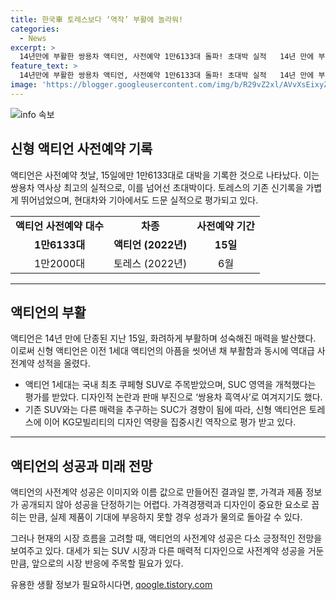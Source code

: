```yaml
---
title: 한국車 토레스보다 ‘역작’ 부활에 놀라워!
categories:
  - News
excerpt: >
  14년만에 부활한 쌍용차 액티언, 사전예약 1만6133대 돌파! 초대박 실적   14년 만에 부활한 쌍용차 액티언이 사전예약 첫날만 1만6133대를 계약하여 초대박 실적을 기록했다. 이는 토레스보다 4천대 많은 기록으로, 토레스를 뛰어넘는 역대급 성적을 올렸다. 이러한 성과는 액티언 1세대의 아픔을 씻어내고, 성숙해진 매력으로 소비자들의 관심을 끈 데 이유가 있다. 그러나 가격과 제품 정보가 공개되지 않은 상태에서 성과를 단정하기는 어렵다는 지적도 있다.
feature_text: >
  14년만에 부활한 쌍용차 액티언, 사전예약 1만6133대 돌파! 초대박 실적   14년 만에 부활한 쌍용차 액티언이 사전예약 첫날만 1만6133대를 계약하여 초대박 실적을 기록했다. 이는 토레스보다 4천대 많은 기록으로, 토레스를 뛰어넘는 역대급 성적을 올렸다. 이러한 성과는 액티언 1세대의 아픔을 씻어내고, 성숙해진 매력으로 소비자들의 관심을 끈 데 이유가 있다. 그러나 가격과 제품 정보가 공개되지 않은 상태에서 성과를 단정하기는 어렵다는 지적도 있다.
image: 'https://blogger.googleusercontent.com/img/b/R29vZ2xl/AVvXsEixyZcFfHzMRdzZMjFBmAUKJYCLCGyLL1o632UiGVXcaFdKo_bkvkuCioo0uUKlGfBVcT3P84aROyZIXSBEx3Aw5nCQ3pTgDom1WDC4m8eifvWiAmWEEVb4x6G_l8C0QH225ldMjyaFvpxGEBGNO37VmDTDMHGhJPq73UglMfDca1-0aw/s1600/blogspot.png'
---
```


<p><img src="https://blogger.googleusercontent.com/img/b/R29vZ2xl/AVvXsEixyZcFfHzMRdzZMjFBmAUKJYCLCGyLL1o632UiGVXcaFdKo_bkvkuCioo0uUKlGfBVcT3P84aROyZIXSBEx3Aw5nCQ3pTgDom1WDC4m8eifvWiAmWEEVb4x6G_l8C0QH225ldMjyaFvpxGEBGNO37VmDTDMHGhJPq73UglMfDca1-0aw/s1600/blogspot.png" alt="info 속보" /></p>

<h2 data-ke-size="size26">신형 액티언 사전예약 기록</h2>

<p data-ke-size="size16">액티언은 사전예약 첫날, 15일에만 1만6133대로 대박을 기록한 것으로 나타났다. 이는 쌍용차 역사상 최고의 실적으로, 이를 넘어선 초대박이다. 토레스의 기존 신기록을 가볍게 뛰어넘었으며, 현대차와 기아에서도 드문 실적으로 평가되고 있다. </p>

<table>
    <tr>
        <td style="text-align: center; height: 17px;"><b>액티언 사전예약 대수</b></td>
        <td style="text-align: center; height: 17px;"><b>차종</b></td>
        <td style="text-align: center; height: 17px;"><b>사전예약 기간</b></td>
    </tr>
    <tr>
        <td style="text-align: center; height: 17px;"><b>1만6133대</b></td>
        <td style="text-align: center; height: 17px;"><b>액티언 (2022년)</b></td>
        <td style="text-align: center; height: 17px;"><b>15일</b></td>
    </tr>
    <tr>
        <td style="text-align: center; height: 17px;">1만2000대</td>
        <td style="text-align: center; height: 17px;">토레스 (2022년)</td>
        <td style="text-align: center; height: 17px;">6월</td>
    </tr>
</table>

<hr>

<h2 data-ke-size="size26">액티언의 부활</h2>

<p data-ke-size="size16">액티언은 14년 만에 단종된 지난 15일, 화려하게 부활하며 성숙해진 매력을 발산했다. 이로써 신형 액티언은 이전 1세대 액티언의 아픔을 씻어낸 채 부활함과 동시에 역대급 사전계약 성적을 올렸다. </p>

<ul>
    <li>액티언 1세대는 국내 최초 쿠페형 SUV로 주목받았으며, SUC 영역을 개척했다는 평가를 받았다. 디자인적 논란과 판매 부진으로 ‘쌍용차 흑역사’로 여겨지기도 했다.</li>
    <li>기존 SUV와는 다른 매력을 추구하는 SUC가 경향이 됨에 따라, 신형 액티언은 토레스에 이어 KG모빌리티의 디자인 역량을 집중시킨 역작으로 평가 받고 있다.</li>
</ul>

<hr>

<h2 data-ke-size="size26">액티언의 성공과 미래 전망</h2>

<p data-ke-size="size16">액티언의 사전계약 성공은 이미지와 이름 값으로 만들어진 결과일 뿐, 가격과 제품 정보가 공개되지 않아 성공을 단정하기는 어렵다. 가격경쟁력과 디자인이 중요한 요소로 꼽히는 만큼, 실제 제품이 기대에 부응하지 못할 경우 성과가 물의로 돌아갈 수 있다. </p>

<p data-ke-size="size16">그러나 현재의 시장 흐름을 고려할 때, 액티언의 사전계약 성공은 다소 긍정적인 전망을 보여주고 있다. 대세가 되는 SUV 시장과 다른 매력적 디자인으로 사전계약 성공을 거둔 만큼, 앞으로의 시장 반응에 주목할 필요가 있다.</p>
유용한 생활 정보가 필요하시다면, <a href="https://qoogle.tistory.com" rel="dofollow">qoogle.tistory.com</a>


